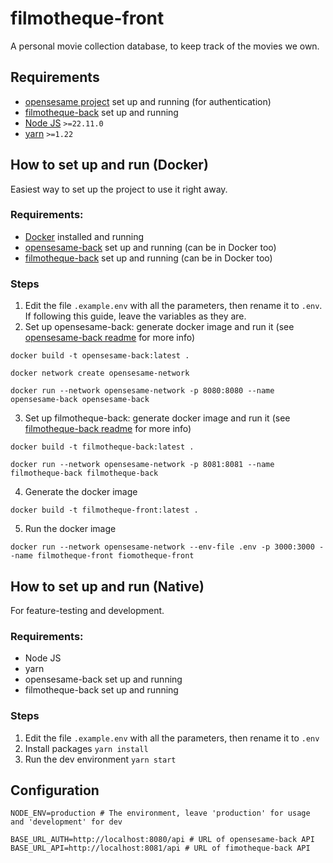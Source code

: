 # filmotheque-front

A personal movie collection database, to keep track of the movies we own.

## Requirements

- [opensesame project](https://github.com/macolmenerori/opensesame) set up and running (for authentication)
- [filmotheque-back](https://github.com/macolmenerori/filmotheque-back) set up and running
- [Node JS](https://nodejs.org/en) `>=22.11.0`
- [yarn](https://yarnpkg.com/getting-started/install) `>=1.22`

## How to set up and run (Docker)

Easiest way to set up the project to use it right away.

### Requirements:

- [Docker](https://www.docker.com/) installed and running
- [opensesame-back](https://github.com/macolmenerori/opensesame-back) set up and running (can be in Docker too)
- [filmotheque-back](https://github.com/macolmenerori/filmotheque-back) set up and running (can be in Docker too)

### Steps

1. Edit the file `.example.env` with all the parameters, then rename it to `.env`. If following this guide, leave the variables as they are.
2. Set up opensesame-back: generate docker image and run it (see [opensesame-back readme](https://github.com/macolmenerori/opensesame-back/blob/master/README.md) for more info)

```
docker build -t opensesame-back:latest .

docker network create opensesame-network

docker run --network opensesame-network -p 8080:8080 --name opensesame-back opensesame-back
```

3. Set up filmotheque-back: generate docker image and run it (see [filmotheque-back readme](https://github.com/macolmenerori/filmotheque-back/blob/master/README.md) for more info)

```
docker build -t filmotheque-back:latest .

docker run --network opensesame-network -p 8081:8081 --name filmotheque-back filmotheque-back
```

4. Generate the docker image

```
docker build -t filmotheque-front:latest .
```

5. Run the docker image

```
docker run --network opensesame-network --env-file .env -p 3000:3000 --name filmotheque-front fiomotheque-front
```

## How to set up and run (Native)

For feature-testing and development.

### Requirements:

- Node JS
- yarn
- opensesame-back set up and running
- filmotheque-back set up and running

### Steps

1. Edit the file `.example.env` with all the parameters, then rename it to `.env`
2. Install packages `yarn install`
3. Run the dev environment `yarn start`

## Configuration

```
NODE_ENV=production # The environment, leave 'production' for usage and 'development' for dev

BASE_URL_AUTH=http://localhost:8080/api # URL of opensesame-back API
BASE_URL_API=http://localhost:8081/api # URL of fimotheque-back API
```
